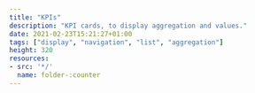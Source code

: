 ```yaml
---
title: "KPIs"
description: "KPI cards, to display aggregation and values."
date: 2021-02-23T15:21:27+01:00
tags: ["display", "navigation", "list", "aggregation"]
height: 320
resources:
- src: '*/'
  name: folder-:counter
---
```

